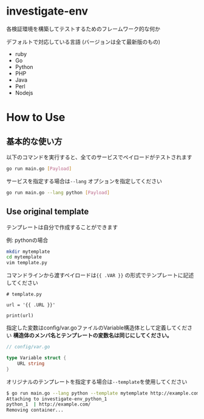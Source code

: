# investigate-env
各検証環境を構築してテストするためのフレームワーク的な何か

デフォルトで対応している言語 (バージョンは全て最新版のもの)
* ruby
* Go
* Python
* PHP
* Java
* Perl
* Nodejs

# How to Use

## 基本的な使い方

以下のコマンドを実行すると、全てのサービスでペイロードがテストされます  
```sh
go run main.go [Payload]
```

サービスを指定する場合は`--lang` オプションを指定してください  

```sh
go run main.go --lang python [Payload]
```


## Use original template
テンプレートは自分で作成することができます  

例: pythonの場合

```sh
mkdir mytemplate
cd mytemplate
vim template.py
```

コマンドラインから渡すペイロードは`{{ .VAR }}` の形式でテンプレートに記述してください  

```
# template.py

url = '{{ .URL }}'

print(url)
```

指定した変数はconfig/var.goファイルのVariable構造体として定義してください
**構造体のメンバ名とテンプレートの変数名は同じにしてください。**

```go
// config/var.go

type Variable struct {
    URL string
}
```

オリジナルのテンプレートを指定する場合は`--template`を使用してください  
```sh
$ go run main.go --lang python --template mytemplate http://example.com/
Attaching to investigate-env_python_1
python_1  | http://example.com/
Removing container...
```

